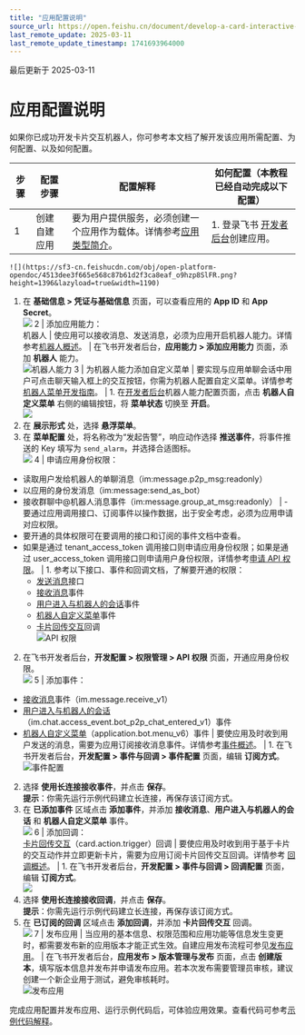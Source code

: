```yaml
---
title: "应用配置说明"
source_url: https://open.feishu.cn/document/develop-a-card-interactive-bot/faqs
last_remote_update: 2025-03-11
last_remote_update_timestamp: 1741693964000
---
```

最后更新于 2025-03-11

# 应用配置说明

如果你已成功开发卡片交互机器人，你可参考本文档了解开发该应用所需配置、为何配置、以及如何配置。

步骤 | 配置步骤 | 配置解释 | 如何配置（本教程已经自动完成以下配置）
--- | --- | --- | ---
1 | 创建自建应用 | 要为用户提供服务，必须创建一个应用作为载体。详情参考[应用类型简介](https://open.feishu.cn/document/home/app-types-introduction/overview)。 | 1.  登录飞书 [开发者后台](https://open.feishu.cn/app)创建应用。  
    ![](https://sf3-cn.feishucdn.com/obj/open-platform-opendoc/4513dee3f665e568c87b61d2f3ca8eaf_o9hzp8SlFR.png?height=1396&lazyload=true&width=1190)  
1. 在 **基础信息 > 凭证与基础信息** 页面，可以查看应用的 **App ID** 和 **App Secret**。  
   ![](https://sf3-cn.feishucdn.com/obj/open-platform-opendoc/e8090af728aaa15bf0686a83573aed34_K27tbcAUCa.png?height=402&lazyload=true&width=2714)
2 | 添加应用能力：  
机器人 | 使应用可以接收消息、发送消息，必须为应用开启机器人能力。详情参考[机器人概述](https://open.feishu.cn/document/uAjLw4CM/ukTMukTMukTM/bot-v3/bot-overview)。 | 在飞书开发者后台，**应用能力 > 添加应用能力** 页面，添加 **机器人** 能力。  
  ![机器人能力](https://sf3-cn.feishucdn.com/obj/open-platform-opendoc/0b708f3c08f92b1856ccdc74954b4fc4_8ZSNcKsolW.png?height=938&lazyload=true&width=2298)
3 | 为机器人能力添加自定义菜单 | 要实现与应用单聊会话中用户可点击聊天输入框上的交互按钮，你需为机器人配置自定义菜单。详情参考[机器人菜单开发指南](https://open.feishu.cn/document/uAjLw4CM/ukTMukTMukTM/bot-v3/bot-customized-menu)。 | 1.  在[开发者后台](https://open.feishu.cn/app)机器人能力配置页面，点击 **机器人自定义菜单** 右侧的编辑按钮，将 **菜单状态** 切换至 **开启**。  
    ![](https://sf3-cn.feishucdn.com/obj/open-platform-opendoc/8759bd370fcd0b0fa973f173063cb819_ANgMievXzL.png?lazyload=true&width=1511&height=654)  
1. 在 **展示形式** 处，选择 **悬浮菜单**。  
1. 在 **菜单配置** 处，将名称改为“发起告警”，响应动作选择 **推送事件**，将事件推送的 Key 填写为 `send_alarm`，并选择合适图标。  
      ![](https://sf3-cn.feishucdn.com/obj/open-platform-opendoc/010c2fc703bdca0bdf4c96b07b1a719f_XvJsKf6FHS.png?lazyload=true&width=463&height=649)
4 | 申请应用身份权限：  
- 读取用户发给机器人的单聊消息（im:message.p2p_msg:readonly）  
- 以应用的身份发消息（im:message:send_as_bot）  
- 接收群聊中@机器人消息事件（im:message.group_at_msg:readonly） | - 要通过应用调用接口、订阅事件以操作数据，出于安全考虑，必须为应用申请对应权限。  
- 要开通的具体权限可在要调用的接口和订阅的事件文档中查看。  
- 如果是通过 tenant_access_token 调用接口则申请应用身份权限；如果是通过 user_access_token 调用接口则申请用户身份权限，详情参考[申请 API 权限](https://open.feishu.cn/document/ukTMukTMukTM/uQjN3QjL0YzN04CN2cDN)。 | 1. 参考以下接口、事件和回调文档，了解要开通的权限：  
    - [发送消息](https://open.feishu.cn/document/uAjLw4CM/ukTMukTMukTM/reference/im-v1/message/create)接口  
    - [接收消息](https://open.feishu.cn/document/uAjLw4CM/ukTMukTMukTM/reference/im-v1/message/events/receive)事件  
    - [用户进入与机器人的会话](https://open.feishu.cn/document/uAjLw4CM/ukTMukTMukTM/reference/im-v1/chat-access_event/events/bot_p2p_chat_entered)事件  
    - [机器人自定义菜单](https://open.feishu.cn/document/uAjLw4CM/ukTMukTMukTM/application-v6/bot/events/menu)事件  
    - [卡片回传交互](https://open.feishu.cn/document/uAjLw4CM/ukzMukzMukzM/feishu-cards/card-callback-communication)回调  
   ![API 权限](https://sf3-cn.feishucdn.com/obj/open-platform-opendoc/b1b8cfaf38a73f281109e69647656979_9m2pDCkPBn.png?height=672&lazyload=true&width=1085)  
2. 在飞书开发者后台，**开发配置 > 权限管理 > API 权限** 页面，开通应用身份权限。  
   ![](https://sf3-cn.feishucdn.com/obj/open-platform-opendoc/98cf65b32bb7523fe87c17cca28ccb28_vYnpRCsz9y.png?height=867&lazyload=true&width=1893)
5 | 添加事件：  
- [接收消息](https://open.feishu.cn/document/uAjLw4CM/ukTMukTMukTM/reference/im-v1/message/events/receive)事件（im.message.receive_v1）  
- [用户进入与机器人的会话](https://open.feishu.cn/document/uAjLw4CM/ukTMukTMukTM/reference/im-v1/chat-access_event/events/bot_p2p_chat_entered)（im.chat.access_event.bot_p2p_chat_entered_v1）事件  
- [机器人自定义菜单](https://open.feishu.cn/document/uAjLw4CM/ukTMukTMukTM/application-v6/bot/events/menu)（application.bot.menu_v6）事件 | 要使应用及时收到用户发送的消息，需要为应用订阅接收消息事件。详情参考[事件概述](https://open.feishu.cn/document/ukTMukTMukTM/uUTNz4SN1MjL1UzM)。 | 1. 在飞书开发者后台，**开发配置 > 事件与回调 > 事件配置** 页面，编辑 **订阅方式**。  
   ![事件配置](https://sf3-cn.feishucdn.com/obj/open-platform-opendoc/3edacf00e16195e88a4783b3afea92a1_qCq5uvGHhO.png?height=746&lazyload=true&width=2446)  
2. 选择 **使用长连接接收事件**，并点击 **保存**。  
    **提示**：你需先运行示例代码建立长连接，再保存该订阅方式。  
3. 在 **已添加事件** 区域点击 **添加事件**，并添加 **接收消息**、**用户进入与机器人的会话** 和 **机器人自定义菜单** 事件。  
   ![](https://sf3-cn.feishucdn.com/obj/open-platform-opendoc/223036c7a791325853e4c0d3ec8ce8fa_iPzQxpQ0R5.png?lazyload=true&width=1480&height=403)
6 | 添加回调：  
[卡片回传交互](https://open.feishu.cn/document/uAjLw4CM/ukzMukzMukzM/feishu-cards/card-callback-communication)（card.action.trigger）回调 | 要使应用及时收到用于基于卡片的交互动作并立即更新卡片，需要为应用订阅卡片回传交互回调。详情参考 [回调概述](https://open.feishu.cn/document/uAjLw4CM/ukTMukTMukTM/event-subscription-guide/callback-subscription/callback-overview)。 | 1.  在飞书开发者后台，**开发配置 > 事件与回调 > 回调配置** 页面，编辑 **订阅方式**。  
    ![](https://sf3-cn.feishucdn.com/obj/open-platform-opendoc/752534be0a8c4ed9de4d6ac792fc8d52_rFQjr3VoJd.png?lazyload=true&width=1356&height=541)  
1. 选择 **使用长连接接收回调**，并点击 **保存**。  
   **提示**：你需先运行示例代码建立长连接，再保存该订阅方式。  
1. 在 **已订阅的回调** 区域点击 **添加回调**，并添加 **卡片回传交互** 回调。  
   ![](https://sf3-cn.feishucdn.com/obj/open-platform-opendoc/f68a5af25a5bd7bed358c1cc2cf355d5_DtZj4m8Jcp.png?lazyload=true&width=1481&height=246)
7 | 发布应用 | 当应用的基本信息、权限范围和应用功能等信息发生变更时，都需要发布新的应用版本才能正式生效。自建应用发布流程可参见[发布应用](https://open.feishu.cn/document/home/introduction-to-custom-app-development/self-built-application-development-process#baf09c7d)。 | 在飞书开发者后台，**应用发布 > 版本管理与发布** 页面，点击 **创建版本**，填写版本信息并发布并申请发布应用。若本次发布需要管理员审核，建议创建一个新企业用于测试，避免审核耗时。  
![发布应用](https://sf3-cn.feishucdn.com/obj/open-platform-opendoc/3477fc2d35d468f0e34bfb315fdf0c71_r0Ifd3mxrc.png?height=864&lazyload=true&width=2882)

完成应用配置并发布应用、运行示例代码后，可体验应用效果。查看代码可参考[示例代码解释](https://open.feishu.cn/document/uAjLw4CM/uMzNwEjLzcDMx4yM3ATM/develop-an-echo-bot/explanation-of-example-code)。
